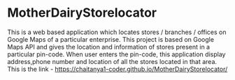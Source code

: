 # MotherDairyStorelocator
This is a web based application which locates stores / branches  / offices on Google Maps of a particular enterprise. This project is based on Google Maps API and gives the location and information of stores present in a particular pin-code.
When user enters the pin-code, this application display address,phone number and location of all the stores located in that area. 
This is the link - https://chaitanya1-coder.github.io/MotherDairyStorelocator/
